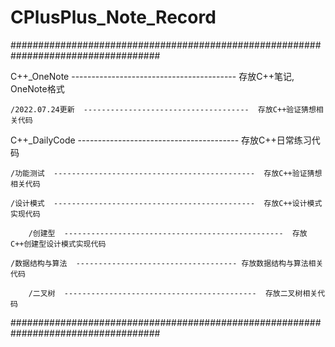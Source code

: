 # CPlusPlus_Note_Record

###################################################################################

C++_OneNote  -----------------------------------------  存放C++笔记, OneNote格式

    /2022.07.24更新  -------------------------------------  存放C++验证猜想相关代码
    
C++_DailyCode  ----------------------------------------  存放C++日常练习代码

    /功能测试  ---------------------------------------------  存放C++验证猜想相关代码
    
    /设计模式  ---------------------------------------------  存放C++设计模式实现代码
    
        /创建型  -------------------------------------------------  存放C++创建型设计模式实现代码

    /数据结构与算法  ------------------------------------ 存放数据结构与算法相关代码
    
        /二叉树  -------------------------------------------  存放二叉树相关代码 	

###################################################################################
